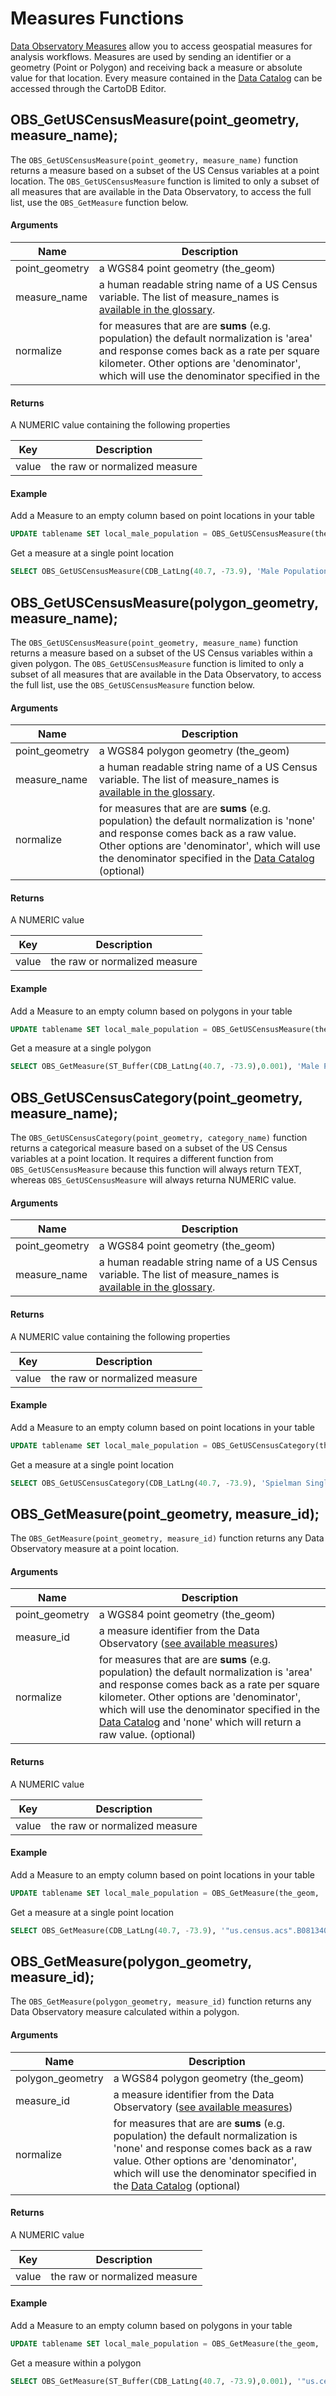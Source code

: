 # Measures Functions

[Data Observatory Measures](/dataobservatory/overview/#measures-methods) allow you to access geospatial measures for analysis workflows. Measures are used by sending an identifier or a geometry (Point or Polygon) and receiving back a measure or absolute value for that location. Every measure contained in the [Data Catalog](https://cartodb.github.io/bigmetadata/observatory.pdf) can be accessed through the CartoDB Editor.

## OBS_GetUSCensusMeasure(point_geometry, measure_name);

The ```OBS_GetUSCensusMeasure(point_geometry, measure_name)``` function returns a measure based on a subset of the US Census variables at a point location. The ```OBS_GetUSCensusMeasure``` function is limited to only a subset of all measures that are available in the Data Observatory, to access the full list, use the ```OBS_GetMeasure``` function below.

#### Arguments

Name |Description
--- | ---
point_geometry | a WGS84 point geometry (the_geom)
measure_name | a human readable string name of a US Census variable. The list of measure_names is [available in the glossary](/dataobservatory/glossary/#obsgetuscensusmeasure-names-table).
normalize | for measures that are are **sums** (e.g. population) the default normalization is 'area' and response comes back as a rate per square kilometer. Other options are 'denominator', which will use the denominator specified in the

#### Returns

A NUMERIC value containing the following properties

Key | Description
--- | ---
value | the raw or normalized measure

#### Example

Add a Measure to an empty column based on point locations in your table

```SQL
UPDATE tablename SET local_male_population = OBS_GetUSCensusMeasure(the_geom, 'Male Population')
```

Get a measure at a single point location

```SQL
SELECT OBS_GetUSCensusMeasure(CDB_LatLng(40.7, -73.9), 'Male Population')
```

<!--
Should add the SQL API call here too
-->


## OBS_GetUSCensusMeasure(polygon_geometry, measure_name);

The ```OBS_GetUSCensusMeasure(point_geometry, measure_name)``` function returns a measure based on a subset of the US Census variables within a given polygon. The ```OBS_GetUSCensusMeasure``` function is limited to only a subset of all measures that are available in the Data Observatory, to access the full list, use the ```OBS_GetUSCensusMeasure``` function below.

#### Arguments

Name |Description
--- | ---
point_geometry | a WGS84 polygon geometry (the_geom)
measure_name | a human readable string name of a US Census variable. The list of measure_names is [available in the glossary](/dataobservatory/glossary/#obsgetuscensusmeasure-names-table).
normalize | for measures that are are **sums** (e.g. population) the default normalization is 'none' and response comes back as a raw value. Other options are 'denominator', which will use the denominator specified in the [Data Catalog](https://cartodb.github.io/bigmetadata/observatory.pdf) (optional)

#### Returns

A NUMERIC value

Key | Description
--- | ---
value | the raw or normalized measure

#### Example

Add a Measure to an empty column based on polygons in your table

```SQL
UPDATE tablename SET local_male_population = OBS_GetUSCensusMeasure(the_geom, 'Male Population')
```

Get a measure at a single polygon

```SQL
SELECT OBS_GetMeasure(ST_Buffer(CDB_LatLng(40.7, -73.9),0.001), 'Male Population')
```

<!--
Should add the SQL API call here too
-->


## OBS_GetUSCensusCategory(point_geometry, measure_name);

The ```OBS_GetUSCensusCategory(point_geometry, category_name)``` function returns a categorical measure based on a subset of the US Census variables at a point location. It requires a different function from ```OBS_GetUSCensusMeasure``` because this function will always return TEXT, whereas ```OBS_GetUSCensusMeasure``` will always returna  NUMERIC value. 

#### Arguments

Name | Description
--- | ---
point_geometry | a WGS84 point geometry (the_geom)
measure_name | a human readable string name of a US Census variable. The list of measure_names is [available in the glossary](/dataobservatory/glossary/#obsgetuscensusmeasure-names-table).

#### Returns

A NUMERIC value containing the following properties

Key | Description
--- | ---
value | the raw or normalized measure

#### Example

Add a Measure to an empty column based on point locations in your table

```SQL
UPDATE tablename SET local_male_population = OBS_GetUSCensusCategory(the_geom, 'Spielman Singleton Category 10')
```

Get a measure at a single point location

```SQL
SELECT OBS_GetUSCensusCategory(CDB_LatLng(40.7, -73.9), 'Spielman Singleton Category 10')
```

<!--
Should add the SQL API call here too
-->

## OBS_GetMeasure(point_geometry, measure_id);

The ```OBS_GetMeasure(point_geometry, measure_id)``` function returns any Data Observatory measure at a point location.

#### Arguments

Name |Description
--- | ---
point_geometry | a WGS84 point geometry (the_geom)
measure_id | a measure identifier from the Data Observatory ([see available measures](https://cartodb.github.io/bigmetadata/observatory.pdf))  
normalize | for measures that are are **sums** (e.g. population) the default normalization is 'area' and response comes back as a rate per square kilometer. Other options are 'denominator', which will use the denominator specified in the [Data Catalog](https://cartodb.github.io/bigmetadata/observatory.pdf) and 'none' which will return a raw value. (optional)

#### Returns

A NUMERIC value

Key | Description
--- | ---
value | the raw or normalized measure

#### Example

Add a Measure to an empty column based on point locations in your table

```SQL
UPDATE tablename SET local_male_population = OBS_GetMeasure(the_geom, '"us.census.acs".B08134006')
```

Get a measure at a single point location

```SQL
SELECT OBS_GetMeasure(CDB_LatLng(40.7, -73.9), '"us.census.acs".B08134006')
```

<!--
Should add the SQL API call here too
-->


## OBS_GetMeasure(polygon_geometry, measure_id);

The ```OBS_GetMeasure(polygon_geometry, measure_id)``` function returns any Data Observatory measure calculated within a polygon.

#### Arguments

Name |Description
--- | ---
polygon_geometry | a WGS84 polygon geometry (the_geom)
measure_id | a measure identifier from the Data Observatory ([see available measures](https://cartodb.github.io/bigmetadata/observatory.pdf))  
normalize | for measures that are are **sums** (e.g. population) the default normalization is 'none' and response comes back as a raw value. Other options are 'denominator', which will use the denominator specified in the [Data Catalog](https://cartodb.github.io/bigmetadata/observatory.pdf) (optional)

#### Returns

A NUMERIC value

Key | Description
--- | ---
value | the raw or normalized measure

#### Example

Add a Measure to an empty column based on polygons in your table

```SQL
UPDATE tablename SET local_male_population = OBS_GetMeasure(the_geom, '"us.census.acs".B08134006')
```

Get a measure within a polygon

```SQL
SELECT OBS_GetMeasure(ST_Buffer(CDB_LatLng(40.7, -73.9),0.001), '"us.census.acs".B08134006')


```

<!--
Should add the SQL API call here too
-->
